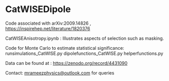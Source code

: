 # CatWISEDipole
Code associated with arXiv:2009.14826 , https://inspirehep.net/literature/1820376



CatWISEAnisotropy.ipynb : Illustrates aspects of selection such as masking.


Code for Monte Carlo to estimate statistical significance:
runsimulations_CatWISE.py
dipolefunctions_CatWISE.py
helperfunctions.py

Data can be found at : https://zenodo.org/record/4431090

Contact: mrameezphysics@outlook.com for queries
